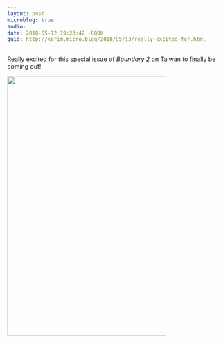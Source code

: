 ```yaml
---
layout: post
microblog: true
audio: 
date: 2018-05-12 19:23:42 -0800
guid: http://kerim.micro.blog/2018/05/13/really-excited-for.html
---
```

Really excited for this special issue of _Boundary 2_ on Taiwan to finally be coming out! 

<img src="http://micro.oxus.net/uploads/2018/4d6ee1f9b3.jpg" width="367" height="600" />
